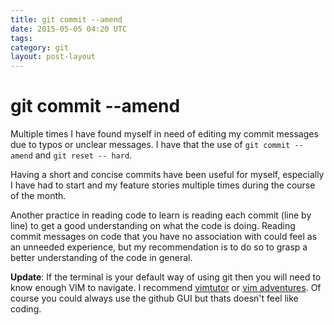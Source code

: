 ```yaml
---
title: git commit --amend
date: 2015-05-05 04:20 UTC
tags:
category: git
layout: post-layout
---
```

# git commit --amend

Multiple times I have found myself in need of editing my commit messages due to typos or unclear messages. I have that the use of  `git commit --amend` and `git reset -- hard`.

Having a short and concise commits have been useful for myself, especially I have had to start and my feature stories multiple times during the course of the month.

Another practice in reading code to learn is reading each commit (line by line) to get a good understanding on what the code is doing. Reading commit messages on code that you have no association with could feel as an unneeded experience, but my recommendation is to do so to grasp a better understanding of the code in general.

**Update**: If the terminal is your default way of using git then you will need to know enough VIM to navigate. I recommend [vimtutor](http://superuser.com/questions/246487/how-to-use-vimtutor) or [vim adventures](http://vim-adventures.com/). Of course you could always use the github GUI but thats doesn't feel like coding.
